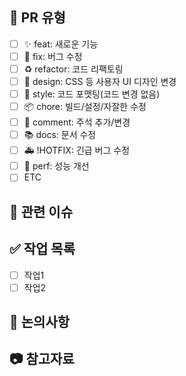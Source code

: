 ## 📝 PR 유형
- [ ] ✨ feat: 새로운 기능
- [ ] 🐛 fix: 버그 수정
- [ ] ♻️ refactor: 코드 리팩토링
- [ ] 🎨 design: CSS 등 사용자 UI 디자인 변경
- [ ] 💎 style: 코드 포맷팅(코드 변경 없음)
- [ ] 📦 chore: 빌드/설정/자잘한 수정
- [ ] 💬 comment: 주석 추가/변경
- [ ] 📚 docs: 문서 수정
- [ ] 🚑 !HOTFIX: 긴급 버그 수정
- [ ] 🚀 perf: 성능 개선
- [ ] ETC

## 🔔 관련 이슈
<!-- ex) closes #1 -->

## ✅ 작업 목록
- [ ] 작업1
- [ ] 작업2

## 🍰 논의사항
<!-- 리뷰 포인트, 질문 등 -->

## 📷 참고자료
<!-- 스크린샷/GIF/링크 등 -->
